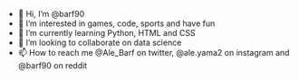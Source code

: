 - 👋 Hi, I’m @barf90
- 👀 I’m interested in games, code, sports and have fun
- 🌱 I’m currently learning Python, HTML and CSS
- 💞️ I’m looking to collaborate on data science
- 📫 How to reach me @Ale_Barf on twitter, @ale.yama2 on instagram and @barf90 on reddit

<!---
barf90/barf90 is a ✨ special ✨ repository because its `README.md` (this file) appears on your GitHub profile.
You can click the Preview link to take a look at your changes.
--->
